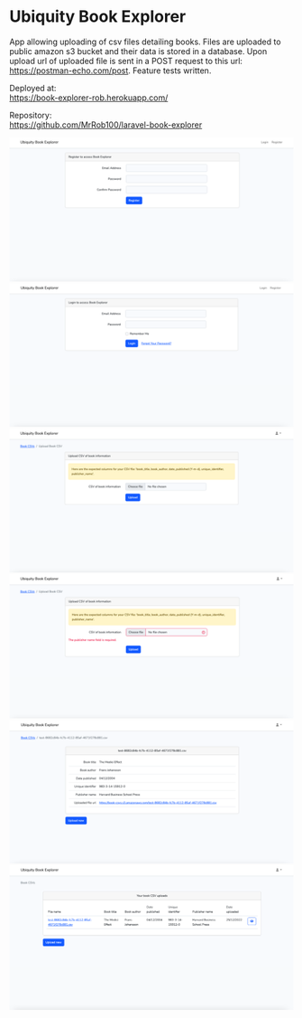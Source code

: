 # Ubiquity Book Explorer

App allowing uploading of csv files detailing books. Files are uploaded to public amazon s3 bucket and their data is stored in a database.
Upon upload url of uploaded file is sent in a POST request to this url: https://postman-echo.com/post.
Feature tests written.

Deployed at:
<br>
https://book-explorer-rob.herokuapp.com/

Repository:
<br>
https://github.com/MrRob100/laravel-book-explorer

![](public/screenshots/register.png)
![](public/screenshots/login.png)
![](public/screenshots/create.png)
![](public/screenshots/create-upload-error.png)
![](public/screenshots/show.png)
![](public/screenshots/index.png)

